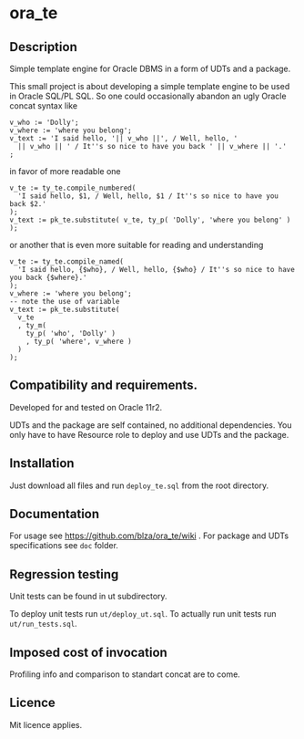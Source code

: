 # ora_te
## Description
Simple template engine for Oracle DBMS in a form of UDTs and a package.

This small project is about developing a simple template engine to be used in Oracle SQL/PL SQL.
So one could occasionally abandon an ugly Oracle concat syntax like 
```plsql
v_who := 'Dolly';
v_where := 'where you belong';
v_text := 'I said hello, '|| v_who ||', / Well, hello, ' 
  || v_who || ' / It''s so nice to have you back ' || v_where || '.'
;
```  
in favor of more readable one
```plsql
v_te := ty_te.compile_numbered( 
  'I said hello, $1, / Well, hello, $1 / It''s so nice to have you back $2.'
);
v_text := pk_te.substitute( v_te, ty_p( 'Dolly', 'where you belong' ) );
```  
or another that is even more suitable for reading and understanding
```plsql
v_te := ty_te.compile_named( 
  'I said hello, {$who}, / Well, hello, {$who} / It''s so nice to have you back {$where}.'
);
v_where := 'where you belong';
-- note the use of variable
v_text := pk_te.substitute( 
  v_te
  , ty_m( 
    ty_p( 'who', 'Dolly' )
    , ty_p( 'where', v_where )
  )
);
```  
## Compatibility and requirements.
Developed for and tested on Oracle 11r2.

UDTs and the package are self contained, no additional dependencies. You only have to have Resource role to deploy and use UDTs and the package.

## Installation
Just download all files and run `deploy_te.sql` from the root directory.

## Documentation
For usage see https://github.com/blza/ora_te/wiki .
For package and UDTs specifications see `doc` folder.

## Regression testing
Unit tests can be found in ut subdirectory.

To deploy unit tests run `ut/deploy_ut.sql`.
To actually run unit tests run `ut/run_tests.sql`.

## Imposed cost of invocation
Profiling info and comparison to standart concat are to come.

## Licence
Mit licence applies.
